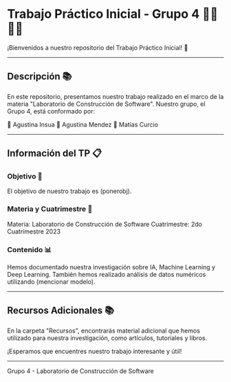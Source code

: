 # Trabajo Práctico Inicial - Grupo 4 👩‍💻👨‍💻

¡Bienvenidos a nuestro repositorio del Trabajo Práctico Inicial! 🚀

---

## Descripción 📚

En este repositorio, presentamos nuestro trabajo realizado en el marco de la materia "Laboratorio de Construcción de Software". Nuestro grupo, el Grupo 4, está conformado por:

👩 Agustina Insua
👩 Agustina Mendez
👨 Matias Curcio

---

## Información del TP 📋

### Objetivo 🎯

El objetivo de nuestro trabajo es (ponerobj).

### Materia y Cuatrimestre 📅

Materia: Laboratorio de Construcción de Software
Cuatrimestre: 2do Cuatrimestre 2023

### Contenido 📊

Hemos documentado nuestra investigación sobre IA, Machine Learning y Deep Learning. También hemos realizado análisis de datos numéricos utilizando (mencionar modelo).

---


## Recursos Adicionales 📚

En la carpeta "Recursos", encontrarás material adicional que hemos utilizado para nuestra investigación, como artículos, tutoriales y libros.

¡Esperamos que encuentres nuestro trabajo interesante y útil!

---
Grupo 4 - Laboratorio de Construcción de Software
